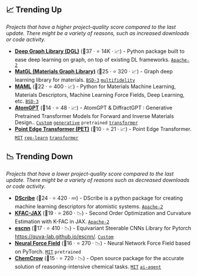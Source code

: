 ## 📈 Trending Up

_Projects that have a higher project-quality score compared to the last update. There might be a variety of reasons, such as increased downloads or code activity._

- <b><a href="https://github.com/dmlc/dgl">Deep Graph Library (DGL)</a></b> (🥇37 ·  ⭐ 14K · 📈) - Python package built to ease deep learning on graph, on top of existing DL frameworks. <code><a href="http://bit.ly/3nYMfla">Apache-2</a></code>
- <b><a href="https://github.com/materialsvirtuallab/matgl">MatGL (Materials Graph Library)</a></b> (🥇25 ·  ⭐ 320 · 📈) - Graph deep learning library for materials. <code><a href="http://bit.ly/3aKzpTv">BSD-3</a></code> <a href="https://en.wikipedia.org/wiki/Multifidelity_simulation"><code>multifidelity</code></a>
- <b><a href="https://github.com/materialsvirtuallab/maml">MAML</a></b> (🥈22 ·  ⭐ 400 · 📈) - Python for Materials Machine Learning, Materials Descriptors, Machine Learning Force Fields, Deep Learning, etc. <code><a href="http://bit.ly/3aKzpTv">BSD-3</a></code>
- <b><a href="https://github.com/usnistgov/atomgpt">AtomGPT</a></b> (🥈14 ·  ⭐ 48 · 📈) - AtomGPT & DiffractGPT : Generative Pretrained Transformer Models for Forward and Inverse Materials Design.. <code><a href="https://github.com/usnistgov/atomgpt/blob/main/LICENSE.rst">Custom</a></code> <a href="https://en.wikipedia.org/wiki/Generative_model"><code>generative</code></a> <code>pretrained</code> <a href="https://en.wikipedia.org/wiki/Transformer_(machine_learning_model)"><code>transformer</code></a>
- <b><a href="https://github.com/spozdn/pet">Point Edge Transformer (PET)</a></b> (🥉10 ·  ⭐ 21 · 📈) - Point Edge Transformer. <code><a href="http://bit.ly/34MBwT8">MIT</a></code> <a href="https://en.wikipedia.org/wiki/Feature_learning"><code>rep-learn</code></a> <a href="https://en.wikipedia.org/wiki/Transformer_(machine_learning_model)"><code>transformer</code></a>

## 📉 Trending Down

_Projects that have a lower project-quality score compared to the last update. There might be a variety of reasons such as decreased downloads or code activity._

- <b><a href="https://github.com/SINGROUP/dscribe">DScribe</a></b> (🥇24 ·  ⭐ 420 · 💤) - DScribe is a python package for creating machine learning descriptors for atomistic systems. <code><a href="http://bit.ly/3nYMfla">Apache-2</a></code>
- <b><a href="https://github.com/google-deepmind/kfac-jax">KFAC-JAX</a></b> (🥇19 ·  ⭐ 260 · 📉) - Second Order Optimization and Curvature Estimation with K-FAC in JAX. <code><a href="http://bit.ly/3nYMfla">Apache-2</a></code>
- <b><a href="https://github.com/QUVA-Lab/escnn">escnn</a></b> (🥈17 ·  ⭐ 410 · 📉) - Equivariant Steerable CNNs Library for Pytorch https://quva-lab.github.io/escnn/. <code><a href="https://github.com/QUVA-Lab/escnn/blob/master/LICENSE">Custom</a></code>
- <b><a href="https://github.com/learningmatter-mit/NeuralForceField">Neural Force Field</a></b> (🥈16 ·  ⭐ 270 · 📉) - Neural Network Force Field based on PyTorch. <code><a href="http://bit.ly/34MBwT8">MIT</a></code> <code>pretrained</code>
- <b><a href="https://github.com/ur-whitelab/chemcrow-public">ChemCrow</a></b> (🥈15 ·  ⭐ 720 · 📉) - Open source package for the accurate solution of reasoning-intensive chemical tasks. <code><a href="http://bit.ly/34MBwT8">MIT</a></code> <a href="https://en.wikipedia.org/wiki/Large_language_model#Agency"><code>ai-agent</code></a>


